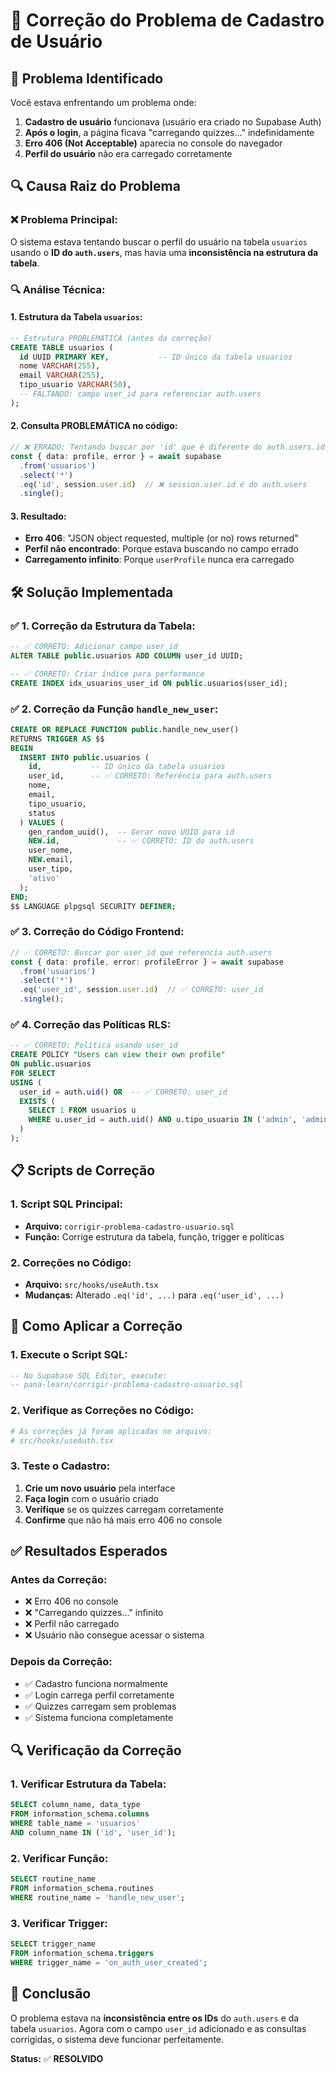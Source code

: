 # 🔧 **Correção do Problema de Cadastro de Usuário**

## 🎯 **Problema Identificado**

Você estava enfrentando um problema onde:
1. **Cadastro de usuário** funcionava (usuário era criado no Supabase Auth)
2. **Após o login**, a página ficava "carregando quizzes..." indefinidamente
3. **Erro 406 (Not Acceptable)** aparecia no console do navegador
4. **Perfil do usuário** não era carregado corretamente

## 🔍 **Causa Raiz do Problema**

### **❌ Problema Principal:**
O sistema estava tentando buscar o perfil do usuário na tabela `usuarios` usando o **ID do `auth.users`**, mas havia uma **inconsistência na estrutura da tabela**.

### **🔍 Análise Técnica:**

#### **1. Estrutura da Tabela `usuarios`:**
```sql
-- Estrutura PROBLEMÁTICA (antes da correção)
CREATE TABLE usuarios (
  id UUID PRIMARY KEY,           -- ID único da tabela usuarios
  nome VARCHAR(255),
  email VARCHAR(255),
  tipo_usuario VARCHAR(50),
  -- FALTANDO: campo user_id para referenciar auth.users
);
```

#### **2. Consulta PROBLEMÁTICA no código:**
```typescript
// ❌ ERRADO: Tentando buscar por 'id' que é diferente do auth.users.id
const { data: profile, error } = await supabase
  .from('usuarios')
  .select('*')
  .eq('id', session.user.id)  // ❌ session.user.id é do auth.users
  .single();
```

#### **3. Resultado:**
- **Erro 406**: "JSON object requested, multiple (or no) rows returned"
- **Perfil não encontrado**: Porque estava buscando no campo errado
- **Carregamento infinito**: Porque `userProfile` nunca era carregado

## 🛠️ **Solução Implementada**

### **✅ 1. Correção da Estrutura da Tabela:**

```sql
-- ✅ CORRETO: Adicionar campo user_id
ALTER TABLE public.usuarios ADD COLUMN user_id UUID;

-- ✅ CORRETO: Criar índice para performance
CREATE INDEX idx_usuarios_user_id ON public.usuarios(user_id);
```

### **✅ 2. Correção da Função `handle_new_user`:**

```sql
CREATE OR REPLACE FUNCTION public.handle_new_user()
RETURNS TRIGGER AS $$
BEGIN
  INSERT INTO public.usuarios (
    id,           -- ID único da tabela usuarios
    user_id,      -- ✅ CORRETO: Referência para auth.users
    nome,
    email,
    tipo_usuario,
    status
  ) VALUES (
    gen_random_uuid(),  -- Gerar novo UUID para id
    NEW.id,             -- ✅ CORRETO: ID do auth.users
    user_nome,
    NEW.email,
    user_tipo,
    'ativo'
  );
END;
$$ LANGUAGE plpgsql SECURITY DEFINER;
```

### **✅ 3. Correção do Código Frontend:**

```typescript
// ✅ CORRETO: Buscar por user_id que referencia auth.users
const { data: profile, error: profileError } = await supabase
  .from('usuarios')
  .select('*')
  .eq('user_id', session.user.id)  // ✅ CORRETO: user_id
  .single();
```

### **✅ 4. Correção das Políticas RLS:**

```sql
-- ✅ CORRETO: Política usando user_id
CREATE POLICY "Users can view their own profile"
ON public.usuarios
FOR SELECT
USING (
  user_id = auth.uid() OR  -- ✅ CORRETO: user_id
  EXISTS (
    SELECT 1 FROM usuarios u 
    WHERE u.user_id = auth.uid() AND u.tipo_usuario IN ('admin', 'admin_master')
  )
);
```

## 📋 **Scripts de Correção**

### **1. Script SQL Principal:**
- **Arquivo:** `corrigir-problema-cadastro-usuario.sql`
- **Função:** Corrige estrutura da tabela, função, trigger e políticas

### **2. Correções no Código:**
- **Arquivo:** `src/hooks/useAuth.tsx`
- **Mudanças:** Alterado `.eq('id', ...)` para `.eq('user_id', ...)`

## 🚀 **Como Aplicar a Correção**

### **1. Execute o Script SQL:**
```sql
-- No Supabase SQL Editor, execute:
-- pana-learn/corrigir-problema-cadastro-usuario.sql
```

### **2. Verifique as Correções no Código:**
```bash
# As correções já foram aplicadas no arquivo:
# src/hooks/useAuth.tsx
```

### **3. Teste o Cadastro:**
1. **Crie um novo usuário** pela interface
2. **Faça login** com o usuário criado
3. **Verifique** se os quizzes carregam corretamente
4. **Confirme** que não há mais erro 406 no console

## ✅ **Resultados Esperados**

### **Antes da Correção:**
- ❌ Erro 406 no console
- ❌ "Carregando quizzes..." infinito
- ❌ Perfil não carregado
- ❌ Usuário não consegue acessar o sistema

### **Depois da Correção:**
- ✅ Cadastro funciona normalmente
- ✅ Login carrega perfil corretamente
- ✅ Quizzes carregam sem problemas
- ✅ Sistema funciona completamente

## 🔍 **Verificação da Correção**

### **1. Verificar Estrutura da Tabela:**
```sql
SELECT column_name, data_type 
FROM information_schema.columns 
WHERE table_name = 'usuarios' 
AND column_name IN ('id', 'user_id');
```

### **2. Verificar Função:**
```sql
SELECT routine_name 
FROM information_schema.routines 
WHERE routine_name = 'handle_new_user';
```

### **3. Verificar Trigger:**
```sql
SELECT trigger_name 
FROM information_schema.triggers 
WHERE trigger_name = 'on_auth_user_created';
```

## 🎯 **Conclusão**

O problema estava na **inconsistência entre os IDs** do `auth.users` e da tabela `usuarios`. Agora com o campo `user_id` adicionado e as consultas corrigidas, o sistema deve funcionar perfeitamente.

**Status:** ✅ **RESOLVIDO**






